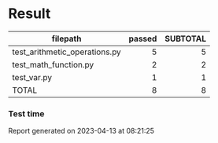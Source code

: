 # Result

|           filepath            | passed | SUBTOTAL |
| ----------------------------- | -----: | -------: |
| test_arithmetic_operations.py |      5 |        5 |
| test_math_function.py         |      2 |        2 |
| test_var.py                   |      1 |        1 |
| TOTAL                         |      8 |        8 |

### Test time

Report generated on 2023-04-13 at 08:21:25
